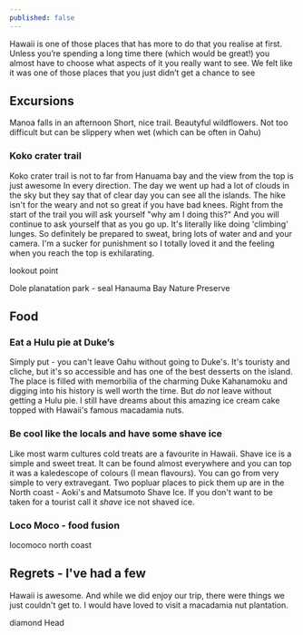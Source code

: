 ```yaml
---
published: false
---
```


Hawaii is one of those places that has more to do that you realise at first. Unless you’re spending a long time there (which would be great!) you almost have to choose what aspects of it you really want to see. We felt like it was one of those places that you just didn’t get a chance to see




## Excursions
Manoa falls in an afternoon
Short, nice trail. Beautyful wildflowers. Not too difficult but can be slippery when wet (which can be often in Oahu)

### Koko crater trail
Koko crater trail is not to far from Hanuama bay and the view from the top is just awesome In every direction. The day we went up had a lot of clouds in the sky but they say that of clear day you can see all the islands. The hike isn't for the weary and not so great if you have bad knees. Right from the start of the trail you will ask yourself "why am I doing this?" And you will continue to ask yourself that as you go up.  It's literally like doing 'climbing' lunges.  So definitely be prepared to sweat, bring lots of water and and your camera. I'm a sucker for punishment so I totally loved it and the feeling when you reach the top is exhilarating.

lookout point


Dole planatation
park - seal Hanauma Bay Nature Preserve


## Food

### Eat a Hulu pie at Duke’s
Simply put - you can't leave Oahu without going to Duke's. It's touristy and cliche, but it's so accessible and has one of the best desserts on the island. The place is filled with memorbilia of the charming Duke Kahanamoku and digging into his history is well worth the time. But *do not* leave without getting a Hulu pie. I still have dreams about this amazing ice cream cake topped with Hawaii's famous macadamia nuts.

### Be cool like the locals and have some shave ice
Like most warm cultures cold treats are a favourite in Hawaii. Shave ice is a simple and sweet treat. It can be found almost everywhere and you can top it was a kaledescope of colours (I mean flavours). You can go from very simple to very extravegant. Two popluar places to pick them up are in the North coast - Aoki's and Matsumoto Shave Ice. If you don't want to be taken for a tourist call it *shave* ice not shaved ice.

### Loco Moco - food fusion

locomoco
north coast


## Regrets - I've had a few

Hawaii is awesome. And while we did enjoy our trip, there were things we just couldn't get to. I would have loved to visit a macadamia nut plantation.

diamond Head
